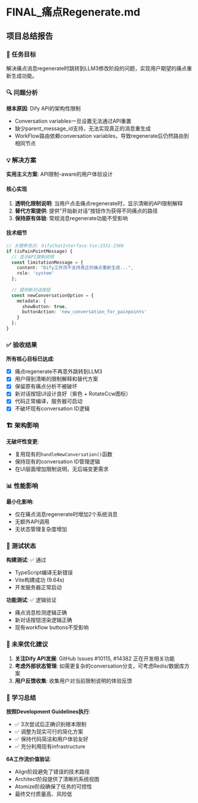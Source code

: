 # FINAL_痛点Regenerate.md

## 项目总结报告

### 🎯 任务目标
解决痛点消息regenerate时跳转到LLM3修改阶段的问题，实现用户期望的痛点重新生成功能。

### 🔍 问题分析
**根本原因**: Dify API的架构性限制
- Conversation variables一旦设置无法通过API重置
- 缺少parent_message_id支持，无法实现真正的消息重生成
- WorkFlow路由依赖conversation variables，导致regenerate后仍然路由到相同节点

### 💡 解决方案
**实用主义方案**: API限制-aware的用户体验设计

#### 核心实现
1. **透明化限制说明**: 当用户点击痛点regenerate时，显示清晰的API限制解释
2. **替代方案提供**: 提供"开始新对话"按钮作为获得不同痛点的路径
3. **保持原有体验**: 常规消息regenerate功能不受影响

#### 技术细节
```typescript
// 关键修改点: DifyChatInterface.tsx:2331-2366
if (isPainPointMessage) {
  // 显示API限制说明
  const limitationMessage = { 
    content: "Dify工作流不支持真正的痛点重新生成...",
    role: 'system'
  };
  
  // 提供新对话按钮
  const newConversationOption = {
    metadata: { 
      showButton: true,
      buttonAction: 'new_conversation_for_painpoints'
    }
  };
}
```

### ✅ 验收结果
**所有核心目标已达成**:
- [x] 痛点regenerate不再意外跳转到LLM3
- [x] 用户得到清晰的限制解释和替代方案
- [x] 保留原有痛点分析不被破坏
- [x] 新对话按钮UI设计良好（紫色 + RotateCcw图标）
- [x] 代码正常编译，服务器可启动
- [x] 不破坏现有conversation ID逻辑

### 🏗️ 架构影响
**无破坏性变更**:
- 复用现有的`handleNewConversation()`函数
- 保持现有的conversation ID管理逻辑
- 在UI层面增加限制说明，无后端变更需求

### 📊 性能影响
**最小化影响**:
- 仅在痛点消息regenerate时增加2个系统消息
- 无额外API调用
- 无状态管理复杂度增加

### 🧪 测试状态
**构建测试**: ✅ 通过
- TypeScript编译无新错误
- Vite构建成功 (9.64s)
- 开发服务器正常启动

**功能测试**: ✅ 逻辑验证
- 痛点消息检测逻辑正确
- 新对话按钮渲染逻辑正确
- 现有workflow buttons不受影响

### 🔮 未来优化建议
1. **关注Dify API发展**: GitHub Issues #10115, #14382 正在开发相关功能
2. **考虑外部状态管理**: 如需更复杂的conversation分支，可考虑Redis/数据库方案
3. **用户反馈收集**: 收集用户对当前限制说明的体验反馈

### 📝 学习总结
**按照Development Guidelines执行**:
- ✅ 3次尝试后正确识别根本限制
- ✅ 调整为现实可行的简化方案
- ✅ 保持代码简洁和用户体验友好
- ✅ 充分利用现有infrastructure

**6A工作流价值验证**:
- Align阶段避免了错误的技术路径
- Architect阶段提供了清晰的系统视图
- Atomize阶段确保了任务的可控性
- 最终交付质量高、风险低